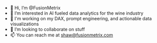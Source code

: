 - 👋 Hi, I’m @FusionMetrix
- 👀 I’m interested in AI fueled data analytics for the wine industry
- 🌱 I'm working on my DAX, prompt engineering, and actionable data visualizations 
- 💞️ I’m looking to collaborate on stuff 
- 📫 You can reach me at shaw@fusionmetrix.com


